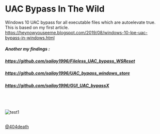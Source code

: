 # UAC Bypass In The Wild
Windows 10 UAC bypass for all executable files which are autoelevate true.
This is based on my first article.  <br>
https://heynowyouseeme.blogspot.com/2019/08/windows-10-lpe-uac-bypass-in-windows.html


##### Another my findings : 
##### https://github.com/sailay1996/Fileless_UAC_bypass_WSReset 
##### https://github.com/sailay1996/UAC_bypass_windows_store
##### https://github.com/sailay1996/GUI_UAC_bypassX

<br><br>

![test1](https://github.com/sailay1996/UAC_Bypass_In_The_Wild/blob/master/img/bluetooth_device_task.jpg) <br><br>

[@404death](https://twitter.com/404death)

